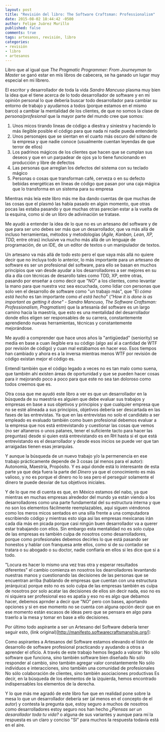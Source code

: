 ```yaml
---
layout: post
title: "Revisión del libro: The Software Craftsman: Professionalism"
date: 2015-08-02 18:44:42 -0500
author: Felipe Juárez Murillo
published: false
comments: true
tags: artesanos, revisión, libro
categories:
- revisión
- libro
- artesanos
---
```


Libro que al igual que *The Pragmatic Programmer: From Journeyman to Master* se ganó estar en mis libros de cabecera, se ha ganado un lugar muy especial en mi librero.

El escritor y desarrollador de toda la vida *Sandro Mancuso* plasma muy bien la idea que el tiene acerca de lo todo desarrollador de software y en mi opinión personal lo que debería buscar todo desarrollador para cambiar su entorno de trabajo y ayudarnos a todos (porque estamos en el mismo barco) a cambiar la mentalidad de los clientes, de que no somos la clase de _persona/profesional_ que la mayor parte del mundo cree que somos:

  1. Unos micos tirando lineas de código a diestra y siniestra y haciendo lo más ilegible posible el código para que nada ni nadie pueda entenderlo
  2. Unos personajes que se sientan en el cuarto más oscuro del sótano de la empresa y que nadie conoce (usualmente cuentan leyendas de que terror de ellos)
  3. Los padrinos mágicos de los clientes que hacen que se cumplan sus deseos y que en un parpadear de ojos ya lo tiene funcionando en producción y libre de defectos
  4. Las personas que arreglan los defectos del sistema con su teclado mágico
  5. Personas o cosas que transforman café, cerveza o en su defecto bebidas energéticas en líneas de código que pasan por una caja mágica que lo transforma en un sistema para su empresa

Mientras más leía este libro más me iba dando cuentas de que muchas de las cosas que el plasmó las había pasado en algún momento, que otras pocas las estaba pasando y que muchas otras parecían estar a la vuelta de la esquina, como si de un libro de adivinación se tratase.

Me ayudó a entender la idea de lo que no es un artesano del software y de que para ser uno debes ser más que un desarrollador, que va más allá de incluso herramientas, métodos y metodologías (_Agile, Kanban, Lean, XP, TDD,_ entre otras) inclusive va mucho más allá de un lenguaje de programación, de un IDE, de un editor de textos o un manipulador de textos.

Un artesano va más allá de todo esto pero el que vaya más allá no quiere decir que no incluya todo lo anterior, lo más importante para un artesano de software es ser un profesional del software, para ello se basan en muchos principios que van desde ayudar a los desarrolladores a ser mejores en su día a día con técnicas de desarollo tales como TDD, XP, entre otras, pasando por enseñar a como decir que "NO" a los clientes, como levantar la mano para que nuestra voz sea escuchada, como lidiar con personas que solo ven el desarrollo de software como "un trabajo más", que "El *cómo está hecho* es tan importante como *el está hecho*" (_"How it is done is as important as getting it done" - Sandro Mancuso, The Software Craftsman: Professionalism, Pragmatism_) que la artesanía del software es un largo camino hacia la maestría, que esto es una mentalidad del desarrollador donde ellos eligen ser responsables de su carrera, constantemente aprendiendo nuevas herramientas, técnicas y constantemente mejorándose.

Me ayudó a comprender que hace unos años la "antigüedad" (seniority) se medía en base a cuan ilegible era su código (algo así al a cantidad de WTF por revisión de código) y cuan mal estábamos en hacer eso. Esos tiempos han cambiado y ahora es a la inversa mientras menos WTF por revisión de código existan mejor el código es.

Entendí también que el código legado a veces no es tan malo como suena, que también ahí existen áreas de oportunidad y que se pueden hacer cosas para ir mejorando poco a poco para que este no sea tan doloroso como todos creemos que es.

Otra cosa que me ayudó este libro a ver es que un desarrollador en la búsqueda de su maestría es alguien que debe evaluar sus trabajos y empresas en base a sus objetivos y principios y que cualquier empresa que no se esté alineada a sus principios, objetivos debería ser descartada en las fases de las entrevistas. Ya que en las entrevistas no solo el candidato a ser empleado es evaluado también como buen profesional debemos evaluar a la empresa que nos está entrevistando y cuestionar las cosas que vemos (no ser altaneros o unos patanes, tener el suficiente tacto para hacer las preguntas) desde si quien está entrevistando es en RH hasta si el que está entrevistando es el desarrollador y desde esos inicios se puede ver que tan arraigadas tienen esas jerarquías.

Y aunque la búsqueda de un nuevo trabajo y/o la permenencia en ese trabajo prácticamente depende de 3 cosas (al menos para el autor): Autonomía, Maestría, Propósito. Y es aquí donde está lo interesante de esta parte ya que deja fuera la parte del *Dinero* ya que el conocimiento es más valioso, y no es porque el dinero no lo sea pero el perseguir solamente el dinero te puede desviar de tus objetivos iniciales.

Y de lo que me di cuenta es que, en México estamos del nabo, ya que mientras en muchas empresas alrededor del mundo ya están viendo a los desarrolladores como una parte fundamental del su estructura interna y que no son los elementos fácilmente reemplazables, aquí siguen viéndonos como los meros micos sentados en una silla frente a una computadora escribiendo código y mientras esto siga así las empresas mexicanas irán cada día más en picada porque casi ningún buen desarrollador va a querer estar trabajando con ellos. Sin embargo esta mentalidad no es solo culpa de las empresas es también culpa de nosotros como desarrolladores, porque como profesionales debemos decirles lo que está pasando ser honestos y hablar con franquesa ante ellos, como si de su contador se tratara o su abogado o su doctor, nadie confiaría en ellos si les dice que si a todo.

"Locura es hacer lo mismo una vez tras otra y esperar resultados diferentes" el cambio comienza en nosotros los dearrolladores levantando nuestras manos y cuestionando las decisiones de las personas que se encuentran arriba (hablando de empresas que cuentan con una estructura jerárquica) porque esto no es solo culpa de las empresas también es culpa de nosotros por solo acatar las decisiones de ellos sin decir nada, eso no es ni siquiera ser profesional eso es apatía y eso no es algo que debamos hacer, debemos aprnder a decir que "NO" pero con bases, aportando opciones y si en ese momento no se cuenta con alguna opción decir que en ese momento están escasos de ideas pero que se pensara en algo para traerlo a la mesa y tomar en base a ello decisiones.

Por último todo aspirante a ser un Artesano del Software debería tener seguir esto, (link original)[http://manifesto.softwarecraftsmanship.org/]:

  Como aspirantes a Artesanos del Software estamos elevando el listón de desarrollo de software profesional practicando y ayudando a otros a aprender el oficio. A través de este trabajo hemos llegado a valorar:
    No sólo software que funciona,
      sino también software bien diseñado
    No sólo responder al cambio,
      sino también agregar valor constantemente
    No sólo individuos e interacciones,
      sino también una comunidad de profesionales
    No sólo colaboración de clientes,
      sino también asociaciones productivas
  Es decir, en la búsqueda de los elementos de la izquierda, hemos encontrado indispensables los elementos de la derecha.

Y lo que más me agradó de este libro fue que en realidad pone sobre la mesa lo que un desarrollador debería ser (al menos en el concepto de el autor) y  contesta la pregunta que, estoy seguro a muchos de nosotros como desarrolladores estoy seguro nos han hecho _¿Piensas ser un desarollador toda tu vida?_ o alguna de sus variantes y aunque para mí la respuesta es un claro y conciso "SI" para muchos la respuesta todavía está en el aire.
